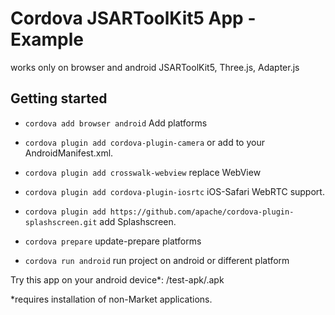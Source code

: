 # Cordova JSARToolKit5 App - Example

works only on browser and android
JSARToolKit5, Three.js, Adapter.js

## Getting started

 - `cordova add browser android` Add platforms
 - `cordova plugin add cordova-plugin-camera` or add <uses-permission android:name="android.permission.CAMERA" /> to your AndroidManifest.xml.
 - `cordova plugin add crosswalk-webview` replace WebView
 - `cordova plugin add cordova-plugin-iosrtc` iOS-Safari WebRTC support.
 - `cordova plugin add https://github.com/apache/cordova-plugin-splashscreen.git` add Splashscreen.

 - `cordova prepare` update-prepare platforms
 - `cordova run android` run project on android or different platform

Try this app on your android device*:
/test-apk/.apk

*requires installation of non-Market applications.
